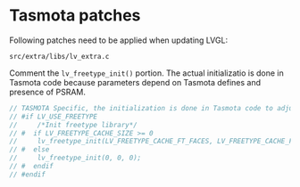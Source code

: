 # Tasmota patches

Following patches need to be applied when updating LVGL:

`src/extra/libs/lv_extra.c`

Comment the `lv_freetype_init()` portion. The actual initializatio is done in Tasmota code
because parameters depend on Tasmota defines and presence of PSRAM.

``` C
// TASMOTA Specific, the initialization is done in Tasmota code to adjust with PSRAM
// #if LV_USE_FREETYPE
//     /*Init freetype library*/
// #  if LV_FREETYPE_CACHE_SIZE >= 0
//     lv_freetype_init(LV_FREETYPE_CACHE_FT_FACES, LV_FREETYPE_CACHE_FT_SIZES, LV_FREETYPE_CACHE_SIZE);
// #  else
//     lv_freetype_init(0, 0, 0);
// #  endif
// #endif
```
